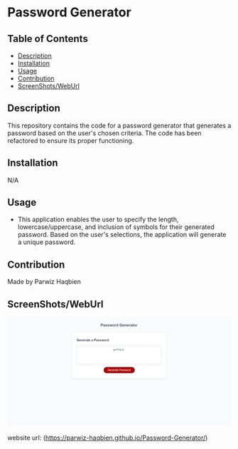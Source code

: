 # Password Generator

## Table of Contents
- [Description](#description)
- [Installation](#installation)
- [Usage](#usage)
- [Contribution](#contribution)
- [ScreenShots/WebUrl](#screenShots/webUrl)

## Description
This repository contains the code for a password generator that generates a password based on the user's chosen criteria. The code has been refactored to ensure its proper functioning.

## Installation
N/A

## Usage
- This application enables the user to specify the length, lowercase/uppercase, and inclusion of symbols for their generated password. Based on the user's selections, the application will generate a unique password.
## Contribution
Made by Parwiz Haqbien

## ScreenShots/WebUrl
![App Screenshot](https://github.com/Parwiz-Haqbien/Password-Generator/blob/main/Assets/Screenshot%202023-01-02%20013408.png?raw=true)


website url: (https://parwiz-haqbien.github.io/Password-Generator/)
